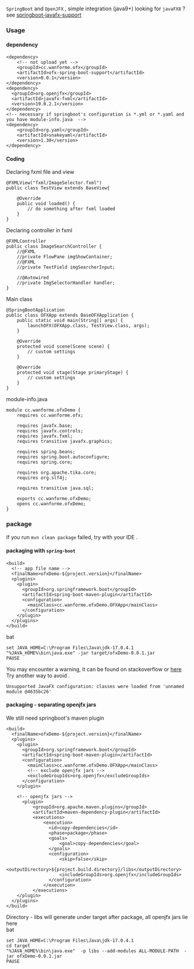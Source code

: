 
`SpringBoot` and `OpenJFX` , simple integration (java9+)
looking for `javaFX8` ?  see [springboot-javafx-support](https://github.com/roskenet/springboot-javafx-support.git)

### Usage
#### dependency
```
<dependency>
    <!-- not upload yet -->
    <groupId>cc.wanforme.ofx</groupId>
    <artifactId>ofx-spring-boot-support</artifactId>
    <version>0.0.1</version>
</dependency>
<dependency>
  <groupId>org.openjfx</groupId>
  <artifactId>javafx-fxml</artifactId>
  <version>19.0.2.1</version>
</dependency>
<!-- necessary if springboot's configuration is *.yml or *.yaml and you have module-info.java  -->
<dependency>
    <groupId>org.yaml</groupId>
    <artifactId>snakeyaml</artifactId>
    <version>1.30</version>
</dependency>
```
#### Coding
Declaring fxml file and view
```
@FXMLView("fxml/ImageSelector.fxml")
public class TestView extends BaseView{

	@Override
	public void loaded() {
		// do something after fxml loaded
	}
}
```
Declaring controller in fxml
```
@FXMLController
public class ImageSearchController {
    //@FXML
    //private FlowPane imgShowContainer;
    //@FXML
    //private TextField imgSearcherInput;

    //@Autowired
    //private ImgSelectorHandler handler;
}
```
Main class
```
@SpringBootApplication
public class OFXApp extends BaseOFXApplication {
	public static void main(String[] args) {
		launchOFX(OFXApp.class, TestView.class, args);
	}

	@Override
	protected void scene(Scene scene) {
		// custom settings
	}

	@Override
	protected void stage(Stage primaryStage) {
		// custom settings
	}
}
```
module-info.java
```
module cc.wanforme.ofxDemo {
	requires cc.wanforme.ofx;

	requires javafx.base;
	requires javafx.controls;
	requires javafx.fxml;
	requires transitive javafx.graphics;

	requires spring.beans;
	requires spring.boot.autoconfigure;
	requires spring.core;

	requires org.apache.tika.core;
	requires org.slf4j;

	requires transitive java.sql;

	exports cc.wanforme.ofxDemo;
	opens cc.wanforme.ofxDemo;
}
```
### package
If you run `mvn clean package` failed, try with your IDE .
#### packaging with `spring-boot`
```
<build>
  <!-- app file name -->
  <finalName>ofxDemo-${project.version}</finalName>
  <plugins>
    <plugin>
      <groupId>org.springframework.boot</groupId>
      <artifactId>spring-boot-maven-plugin</artifactId>
      <configuration>
        <mainClass>cc.wanforme.ofxDemo.OFXApp</mainClass>
      </configuration>
    </plugin>
  </plugins>
</build>
```
bat
```
set JAVA_HOME=C:\Program Files\Java\jdk-17.0.4.1
"%JAVA_HOME%\bin\java.exe" -jar target/ofxDemo-0.0.1.jar 
PAUSE
```
You may encounter a warning, it can be found on stackoverflow or [here](https://www.nuomiphp.com/a/stackoverflow/en/61e171b79ab59a78c439553d.html)  
Try another way to avoid .
```
Unsupported JavaFX configuration: classes were loaded from 'unnamed module @4635bc26'
```

#### packaging - separating openjfx jars
We still need springboot's maven plugin
```
<build>
  <finalName>ofxDemo-${project.version}</finalName>
  <plugins>
    <plugin>
      <groupId>org.springframework.boot</groupId>
      <artifactId>spring-boot-maven-plugin</artifactId>
      <configuration>
      	<mainClass>cc.wanforme.ofxDemo.OFXApp</mainClass>
      	<!-- exclude openjfx jars -->
      	<excludeGroupIds>org.openjfx</excludeGroupIds>
      </configuration>
    </plugin>

    <!-- openjfx jars -->
      <plugin>
          <groupId>org.apache.maven.plugins</groupId>
          <artifactId>maven-dependency-plugin</artifactId>
          <executions>
              <execution>
                <id>copy-dependencies</id>
                <phase>package</phase>
                <goals>
                    <goal>copy-dependencies</goal>
                </goals>
                <configuration>
                    <skip>false</skip>
                    <outputDirectory>${project.build.directory}/libs</outputDirectory>
                    <includeGroupIds>org.openjfx</includeGroupIds>
                </configuration>
              </execution>
          </executions>
    </plugin>
  </plugins>
</build>
```
Directory - libs will generate under target after package, all openjfx jars lie here  
bat
```
set JAVA_HOME=C:\Program Files\Java\jdk-17.0.4.1
cd target
"%JAVA_HOME%\bin\java.exe"  -p libs --add-modules ALL-MODULE-PATH  -jar ofxDemo-0.0.1.jar 
PAUSE

```


